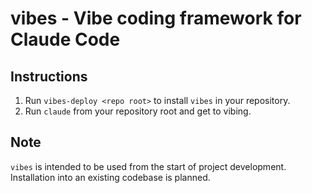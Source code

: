 # vibes - Vibe coding framework for Claude Code

## Instructions

1. Run `vibes-deploy <repo root>` to install `vibes` in your repository.
2. Run `claude` from your repository root and get to vibing.

## Note

`vibes` is intended to be used from the start of project development. Installation into an existing codebase is planned.

